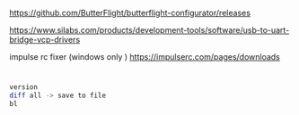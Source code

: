
https://github.com/ButterFlight/butterflight-configurator/releases


https://www.silabs.com/products/development-tools/software/usb-to-uart-bridge-vcp-drivers


impulse rc fixer (windows only ) https://impulserc.com/pages/downloads

#
```bash
version
diff all -> save to file 
bl 
```
